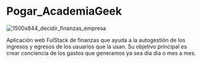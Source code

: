 # Pogar_AcademiaGeek

![1500x844_decidir_finanzas_empresa](https://user-images.githubusercontent.com/66284121/111883274-40c2d500-8988-11eb-8a39-4ccf9a11940c.jpg)

Aplicación web FulStack de finanzas que ayuda a la autogestión de los ingresos y egresos de los usuarios que la usan. Su objetivo principal es crear conciencia de los gastos que generamos ya sea dia dia o mes a mes.
